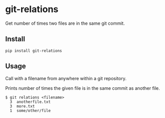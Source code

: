 # git-relations

Get number of times two files are in the same git commit.

## Install

```
pip install git-relations
```

## Usage

Call with a filename from anywhere within a git repository.

Prints number of times the given file is in the same commit as another file.

```
$ git relations <filename>
  3  anotherfile.txt
  3  more.txt
  1  some/other/file
```
